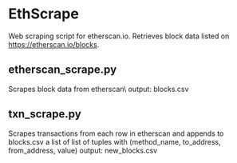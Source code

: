 # EthScrape
Web scraping script for etherscan.io. Retrieves block data listed on https://etherscan.io/blocks.

## etherscan_scrape.py
Scrapes block data from etherscan\\
output: blocks.csv

## txn_scrape.py
Scrapes transactions from each row in etherscan and appends to blocks.csv a list of list of tuples with (method_name, to_address, from_address, value)
output: new_blocks.csv
